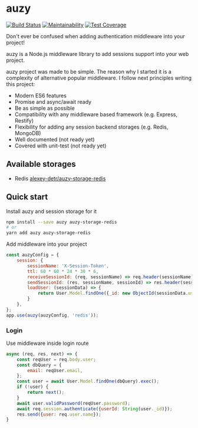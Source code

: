 # auzy

[![Build Status](https://travis-ci.org/alexey-detr/auzy.svg?branch=master)](https://travis-ci.org/alexey-detr/auzy) [![Maintainability](https://api.codeclimate.com/v1/badges/dc7769e214a244cb68aa/maintainability)](https://codeclimate.com/github/alexey-detr/auzy/maintainability) [![Test Coverage](https://api.codeclimate.com/v1/badges/dc7769e214a244cb68aa/test_coverage)](https://codeclimate.com/github/alexey-detr/auzy/test_coverage)

Don't ever be confused when adding authentication middleware into your project!

auzy is a Node.js middleware library to add sessions support into your web project.

auzy project was made to be simple. The reason why I started it is a complexity of alternative popular middleware. I follow next principles writing this project:

- Modern ES6 features
- Promise and async/await ready
- Be as simple as possible
- Compatibility with any middleware based framework (e.g. Express, Restify)
- Flexibility for adding any session backend storages (e.g. Redis, MongoDB)
- Well documented (not ready yet)
- Covered with unit-test (not ready yet)

## Available storages

- Redis [alexey-detr/auzy-storage-redis](https://github.com/alexey-detr/auzy-storage-redis)

## Quick start

Install auzy and session storage for it

```bash
npm install --save auzy auzy-storage-redis
# or
yarn add auzy auzy-storage-redis
```

Add middleware into your project

```js
const auzyConfig = {
    session: {
        sessionName: 'X-Session-Token',
        ttl: 60 * 60 * 24 * 30 * 6,
        receiveSessionId: (req, sessionName) => req.header(sessionName),
        sendSessionId: (res, sessionName, sessionId) => res.header(sessionName, sessionId),
        loadUser: (sessionData) => {
            return User.Model.findOne({_id: new ObjectId(sessionData.userId)}).exec();
        }
    },
};
app.use(auzy(auzyConfig, 'redis'));
```

### Login

Use middleware inside login route

```js
async (req, res, next) => {
    const reqUser = req.body.user;
    const dbQuery = {
        email: reqUser.email,
    };
    const user = await User.Model.findOne(dbQuery).exec();
    if (!user) {
        return next();
    }
    await user.validPassword(reqUser.password);
    await req.session.authenticate({userId: String(user._id)});
    res.send({user: req.user.name});
}
```
